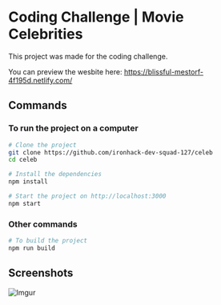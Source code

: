 # Coding Challenge | Movie Celebrities

This project was made  for the coding challenge.

You can preview the  wesbite here: https://blissful-mestorf-4f195d.netlify.com/

## Commands

### To run the project on a computer
```sh
# Clone the project
git clone https://github.com/ironhack-dev-squad-127/celeb
cd celeb

# Install the dependencies
npm install

# Start the project on http://localhost:3000
npm start
```

### Other commands

```sh
# To build the project
npm run build
```


## Screenshots

![Imgur](https://i.imgur.com/JBXRwhS.png)